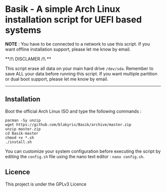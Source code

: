 # Basik - A simple Arch Linux installation script for UEFI based systems

**NOTE** : You have to be connected to a network to use this script. If you want offline installation support, please let me know by email.

**/!\ DISCLAMER /!\ **

This script erase all data on your main hard drive  ``` /dev/sda ```. Remember to save ALL your data before running this script.
If you want multiple partition or dual boot support, please let me know by email.
_____________________________________________________________________________________________________________

## Installation


Boot the official Arch Linux ISO and type the following commands :

```
pacman -Sy unzip
wget https://github.com/blakyris/Basik/archive/master.zip
unzip master.zip
cd Basik-master
chmod +x *.sh
./install.sh
```

You can customize your system configuration before executing the script by editing the ``` config.sh ``` file using the nano text editor : ``` nano config.sh ```.

## Licence

This project is under the GPLv3 Licence
